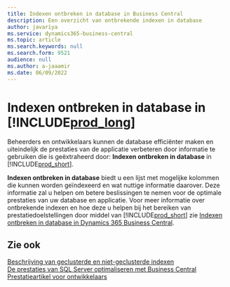 ```yaml
---
title: Indexen ontbreken in database in Business Central
description: Een overzicht van ontbrekende indexen in database
author: javariya
ms.service: dynamics365-business-central
ms.topic: article
ms.search.keywords: null
ms.search.form: 9521
audience: null
ms.author: a-jaaamir
ms.date: 06/09/2022
---
```

# <a name="database-missing-indexes-in-includeprodlongincludesprodlongmd" />Indexen ontbreken in database in [!INCLUDE[prod_long](includes/prod_long.md)]

Beheerders en ontwikkelaars kunnen de database efficiënter maken en uiteindelijk de prestaties van de applicatie verbeteren door informatie te gebruiken die is geëxtraheerd door: **Indexen ontbreken in database** in [!INCLUDE[prod_short](includes/prod_short.md)].

**Indexen ontbreken in database** biedt u een lijst met mogelijke kolommen die kunnen worden geïndexeerd en wat nuttige informatie daarover. Deze informatie zal u helpen om betere beslissingen te nemen voor de optimale prestaties van uw database en applicatie. Voor meer informatie over ontbrekende indexen en hoe deze u helpen bij het bereiken van prestatiedoelstellingen door middel van [!INCLUDE[prod_short](includes/prod_short.md)] zie [Indexen ontbreken in database in Dynamics 365 Business Central](/dynamics365/business-central/dev-itpro/administration/database-missing-indexes).

## <a name="see-also" />Zie ook

[Beschrijving van geclusterde en niet-geclusterde indexen](/sql/relational-databases/indexes/clustered-and-nonclustered-indexes-described)  
[De prestaties van SQL Server optimaliseren met Business Central](/dynamics365/business-central/dev-itpro/administration/optimize-sql-server-performance)  
[Prestatieartikel voor ontwikkelaars](/dynamics365/business-central/dev-itpro/performance/performance-developer)  
